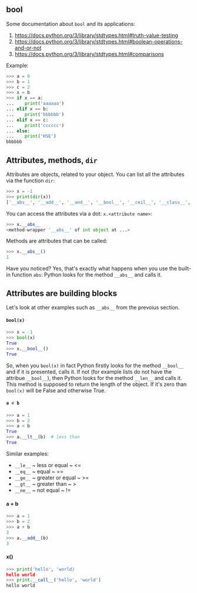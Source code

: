 ## bool
Some documentation about `bool` and its applications:
1. https://docs.python.org/3/library/stdtypes.html#truth-value-testing
2. https://docs.python.org/3/library/stdtypes.html#boolean-operations-and-or-not
3. https://docs.python.org/3/library/stdtypes.html#comparisons

Example:
```python
>>> a = 0
>>> b = 1
>>> c = 2
>>> x = b
>>> if x == a:
...    print('aaaaaa')
... elif x == b:
...    print('bbbbbb')
... elif x == c:
...    print('cccccc')
... else:
...    print('HSE')
bbbbbb
```

## Attributes, methods, `dir`
Attributes are objects, related to your object. You can list all the attributes
via the function `dir`:
```python
>>> x = -1
>>> print(dir(x))
['__abs__', '__add__', '__and__', '__bool__', '__ceil__', '__class__', '__delattr__', '__dir__', '__divmod__', '__doc__', '__eq__', '__float__', '__floor__', '__floordiv__', '__format__', '__ge__', '__getattribute__', '__getnewargs__', '__gt__', '__hash__', '__index__', '__init__', '__init_subclass__', '__int__', '__invert__', '__le__', '__lshift__', '__lt__', '__mod__', '__mul__', '__ne__', '__neg__', '__new__', '__or__', '__pos__', '__pow__', '__radd__', '__rand__', '__rdivmod__', '__reduce__', '__reduce_ex__', '__repr__', '__rfloordiv__', '__rlshift__', '__rmod__', '__rmul__', '__ror__', '__round__', '__rpow__', '__rrshift__', '__rshift__', '__rsub__', '__rtruediv__', '__rxor__', '__setattr__', '__sizeof__', '__str__', '__sub__', '__subclasshook__', '__truediv__', '__trunc__', '__xor__', 'bit_length', 'conjugate', 'denominator', 'from_bytes', 'imag', 'numerator', 'real', 'to_bytes']
```
You can access the attributes via a dot: `x.<attribute name>`:
```python
>>> x.__abs__
<method-wrapper '__abs__' of int object at ...>
```
Methods are attributes that can be called:
```python
>>> x.__abs__()
1
```
Have you noticed? Yes, that's exactly what happens when you use the built-in
function `abs`: Python looks for the method `__abs__` and calls it.

## Attributes are building blocks
Let's look at other examples such as `__abs__` from the prevoius section.

#### `bool(x)`
```python
>>> x = -1
>>> bool(x)
True
>>> x.__bool__()
True
```
So, when you `bool(x)` in fact Python firstly looks for the method `__bool__` and
if it is presented, calls it. If not (for example lists do not have the attribue
`__bool__`), then Python looks for the method `__len__` and calls it. This
method is supposed to return the length of the object. If it's zero than
`bool(x)` will be False and otherwise True.

#### `a < b`
```python
>>> a = 1
>>> b = 2
>>> a < b
True
>>> a.__lt__(b)  # less than
True
```
Similar examples:
- `__le__` ~ less or equal ~ <=
- `__eq__` ~ equal ~ ==
- `__ge__` ~ greater or equal ~ >=
- `__gt__` ~ greater than ~ >
- `__ne__` ~ not equal ~ !=

#### a + b
```python
>>> a = 1
>>> b = 2
>>> a + b
3
>>> a.__add__(b)
3
```

#### x()
```python
>>> print('hello', 'world)
hello world
>>> print.__call__('hello', 'world')
hello world
```
